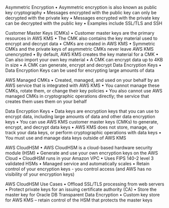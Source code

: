 Asymmetric Encryption
• Asymmetric encryption is also known as public key cryptography
• Messages encrypted with the public key can only be decrypted with the private key
• Messages encrypted with the private key can be decrypted with the public key
• Examples include SSL/TLS and SSH


Customer Master Keys (CMKs)
• Customer master keys are the primary resources in AWS KMS
• The CMK also contains the key material used to encrypt and decrypt data
• CMKs are created in AWS KMS
• Symmetric CMKs and the private keys of asymmetric CMKs never leave AWS KMS unencrypted
• By default, AWS KMS creates the key material for a CMK
• Can also import your own key material
• A CMK can encrypt data up to 4KB in size
• A CMK can generate, encrypt and decrypt Data Encryption Keys
• Data Encryption Keys can be used for encrypting large amounts of data

AWS Managed CMKs
• Created, managed, and used on your behalf by an AWS service that is integrated with AWS KMS
• You cannot manage these CMKs, rotate them, or change their key policies
• You also cannot use AWS managed CMKs in cryptographic operations directly; the service that creates them uses them on your behalf

Data Encryption Keys
• Data keys are encryption keys that you can use to encrypt data, including large amounts of data and other data encryption keys
• You can use AWS KMS customer master keys (CMKs) to generate, encrypt, and decrypt data keys
• AWS KMS does not store, manage, or track your data keys, or perform cryptographic operations with data keys
• You must use and manage data keys outside of AWS KMS

AWS CloudHSM
• AWS CloudHSM is a cloud-based hardware security module (HSM)
• Generate and use your own encryption keys on the AWS Cloud
• CloudHSM runs in your Amazon VPC
• Uses FIPS 140-2 level 3 validated HSMs
• Managed service and automatically scales
• Retain control of your encryption keys - you control access (and AWS has no visibility of your encryption keys)

AWS CloudHSM Use Cases
• Offload SSL/TLS processing from web servers
• Protect private keys for an issuing certificate authority (CA)
• Store the master key for Oracle DB Transparent Data Encryption
• Custom key store for AWS KMS – retain control of the HSM that protects the master keys
